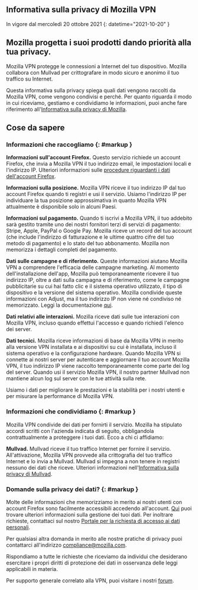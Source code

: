 ﻿## <span class="privacy-header-firefox">Informativa sulla privacy di Mozilla VPN</span> <span class="privacy-header-policy"></span>

In vigore dal mercoledì 20 ottobre 2021
{: datetime="2021-10-20" }

## Mozilla progetta i suoi prodotti dando priorità alla tua privacy.

Mozilla VPN protegge le connessioni a Internet del tuo dispositivo. Mozilla collabora con Mullvad per crittografare in modo sicuro e anonimo il tuo traffico su Internet.

Questa informativa sulla privacy spiega quali dati vengono raccolti da Mozilla VPN, come vengono condivisi e perché. Per quanto riguarda il modo in cui riceviamo, gestiamo e condividiamo le informazioni, puoi anche fare riferimento all'[Informativa sulla privacy di Mozilla](https://www.mozilla.org/privacy/).

## Cose da sapere

### Informazioni che raccogliamo {: #markup }

__Informazioni sull'account Firefox.__ Questo servizio richiede un account Firefox, che invia a Mozilla VPN il tuo indirizzo email, le impostazioni locali e l'indirizzo IP. Ulteriori informazioni sulle [procedure riguardanti i dati dell'account Firefox](https://www.mozilla.org/privacy/firefox/#firefox-accounts-join-firefox).

__Informazioni sulla posizione.__ Mozilla VPN riceve il tuo indirizzo IP dal tuo account Firefox quando ti registri e usi il servizio. Usiamo l'indirizzo IP per individuare la tua posizione approssimativa in quanto Mozilla VPN attualmente è disponibile solo in alcuni Paesi.

__Informazioni sul pagamento.__ Quando ti iscrivi a Mozilla VPN, il tuo addebito sarà gestito tramite uno dei nostri fornitori terzi di servizi di pagamento: Stripe, Apple, PayPal o Google Pay. Mozilla riceve un record del tuo account (che include l'indirizzo di fatturazione e le ultime quattro cifre del tuo metodo di pagamento) e lo stato del tuo abbonamento. Mozilla non memorizza i dettagli completi del pagamento. 

__Dati sulle campagne e di riferimento.__ Queste informazioni aiutano Mozilla VPN a comprendere l'efficacia delle campagne marketing. Al momento dell'installazione dell'app, Mozilla può temporaneamente ricevere il tuo indirizzo IP, oltre a dati sulla campagna e di riferimento, come le campagne pubblicitarie su cui hai fatto clic e il sistema operativo utilizzato, il tipo di dispositivo e la versione del sistema operativo. Mozilla condivide queste informazioni con Adjust, ma il tuo indirizzo IP non viene né condiviso né memorizzato. Leggi la documentazione [qui](https://github.com/mozilla-mobile/mozilla-vpn-client/blob/main/src/adjust/adjust.md).

__Dati relativi alle interazioni.__ Mozilla riceve dati sulle tue interazioni con Mozilla VPN, incluso quando effettui l'accesso e quando richiedi l'elenco dei server.

__Dati tecnici.__ Mozilla riceve informazioni di base da Mozilla VPN in merito alla versione VPN installata e ai dispositivi su cui è installata, incluso il sistema operativo e la configurazione hardware. Quando Mozilla VPN si connette ai nostri server per autenticare e aggiornare il tuo account Mozilla VPN, il tuo indirizzo IP viene raccolto temporaneamente come parte dei log del server. Quando usi il servizio Mozilla VPN, il nostro partner Mullvad non mantiene alcun log sul server con le tue attività sulla rete.

Usiamo i dati per migliorare le prestazioni e la stabilità per i nostri utenti e per misurare la performance di Mozilla VPN.

### Informazioni che condividiamo {: #markup }

Mozilla VPN condivide dei dati per fornirti il servizio. Mozilla ha stipulato accordi scritti con l'azienda indicata di seguito, obbligandola contrattualmente a proteggere i tuoi dati. Ecco a chi ci affidiamo:

__Mullvad.__ Mullvad riceve il tuo traffico Internet per fornire il servizio. All'attivazione, Mozilla VPN provvede alla crittografia del tuo traffico Internet e lo invia a Mullvad. Mullvad si impegna a non tenere in registri nessuno dei dati che riceve. Ulteriori informazioni nell'[Informativa sulla privacy di Mullvad](https://mullvad.net/help/no-logging-data-policy/).

### Domande sulla privacy dei dati? {: #markup }

Molte delle informazioni che memorizziamo in merito ai nostri utenti con account Firefox sono facilmente accessibili accedendo all'account. [Qui](https://support.mozilla.org/products/privacy-and-security/user-control) puoi trovare ulteriori informazioni sulla gestione dei tuoi dati. Per inoltrare richieste, contattaci sul nostro [Portale per la richiesta di accesso ai dati personali](https://privacyportal.onetrust.com/webform/1350748f-7139-405c-8188-22740b3b5587/4ba08202-2ede-4934-a89e-f0b0870f95f0).

Per qualsiasi altra domanda in merito alle nostre pratiche di privacy puoi contattarci all'indirizzo compliance@mozilla.com.

Rispondiamo a tutte le richieste che riceviamo da individui che desiderano esercitare i propri diritti di protezione dei dati in osservanza delle leggi applicabili in materia.

Per supporto generale correlato alla VPN, puoi visitare i nostri [forum](https://support.mozilla.org/).
